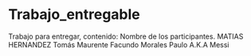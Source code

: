 # Trabajo_entregable
Trabajo para entregar, contenido: Nombre de los participantes.
MATIAS HERNANDEZ
Tomás Maurente
Facundo Morales
Paulo A.K.A Messi
